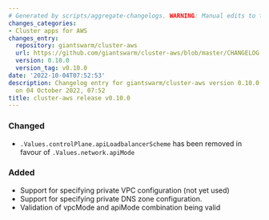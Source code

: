 ```yaml
---
# Generated by scripts/aggregate-changelogs. WARNING: Manual edits to this files will be overwritten.
changes_categories:
- Cluster apps for AWS
changes_entry:
  repository: giantswarm/cluster-aws
  url: https://github.com/giantswarm/cluster-aws/blob/master/CHANGELOG.md#0100---2022-10-04
  version: 0.10.0
  version_tag: v0.10.0
date: '2022-10-04T07:52:53'
description: Changelog entry for giantswarm/cluster-aws version 0.10.0, published
  on 04 October 2022, 07:52
title: cluster-aws release v0.10.0
---
```


### Changed
- `.Values.controlPlane.apiLoadbalancerScheme` has been removed in favour of `.Values.network.apiMode`
### Added
- Support for specifying private VPC configuration (not yet used)
- Support for specifying private DNS zone configuration.
- Validation of vpcMode and apiMode combination being valid
